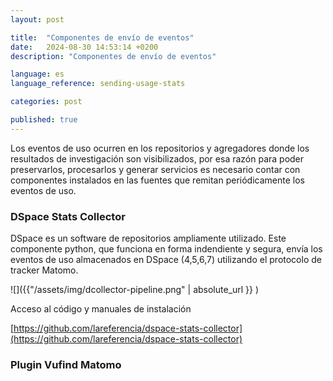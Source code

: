 ```yaml
---
layout: post

title:  "Componentes de envío de eventos"
date:   2024-08-30 14:53:14 +0200
description: "Componentes de envío de eventos"

language: es
language_reference: sending-usage-stats

categories: post

published: true
---
```


Los eventos de uso ocurren en los repositorios y agregadores donde los resultados de investigación son visibilizados, por esa razón para poder preservarlos, procesarlos y generar servicios es necesario contar con componentes instalados en las fuentes que remitan periódicamente los eventos de uso. 

### DSpace Stats Collector 

DSpace es un software de repositorios ampliamente utilizado. Este componente python, que funciona en forma indendiente y segura, envía los eventos de uso almacenados en  DSpace (4,5,6,7) utilizando el protocolo de tracker Matomo.

![]({{"/assets/img/dcollector-pipeline.png" | absolute_url }} )

Acceso al código y manuales de instalación

[https://github.com/lareferencia/dspace-stats-collector](https://github.com/lareferencia/dspace-stats-collector)
 

### Plugin Vufind Matomo

